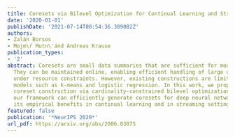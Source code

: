```yaml
---
title: Coresets via Bilevel Optimization for Continual Learning and Streaming
date: '2020-01-01'
publishDate: '2021-07-14T08:54:36.389082Z'
authors:
- Zalán Borsos
- Mojm\ŕ Mutn\'ánd Andreas Krause
publication_types:
- '2'
abstract: Coresets are small data summaries that are sufficient for model training.
  They can be maintained online, enabling efficient handling of large data streams
  under resource constraints. However, existing constructions are limited to simple
  models such as k-means and logistic regression. In this work, we propose a novel
  coreset construction via cardinality-constrained bilevel optimization. We show how
  our framework can efficiently generate coresets for deep neural networks, and demonstrate
  its empirical benefits in continual learning and in streaming settings.
featured: false
publication: '*NeurIPS 2020*'
url_pdf: https://arxiv.org/abs/2006.03875
---
```


